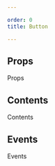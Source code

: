 ```yaml
---

order: 0
title: Button

---
```

 
## Props
 
Props
 
## Contents
 
Contents
 
## Events
 
Events
 

